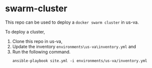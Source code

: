 # swarm-cluster

This repo can be used to deploy a `docker swarm cluster` in us-va.

To deploy a cluster, 
 1. Clone this repo in us-va, 
 2. Update the inventory `environments\us-va\inventory.yml` and 
 3. Run the following command.
    ```
    ansible-playbook site.yml -i environments/us-va/inventory.yml
    ```
